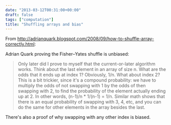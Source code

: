 ```yaml
---
date: "2013-03-12T00:31:00+00:00"
draft: false
tags: ["computation"]
title: "Shuffling arrays and bias"
---
```

From http://adrianquark.blogspot.com/2008/09/how-to-shuffle-array-correctly.html:

Adrian Quark proving the Fisher–Yates shuffle is unbiased:

>Only later did I prove to myself that the current-or-later algorithm works. Think about the last element in an array of size n. What are the odds that it ends up at index 1? Obviously, 1/n. What about index 2? This is a bit trickier, since it's a compound probability: we have to multiply the odds of not swapping with 1 by the odds of then swapping with 2, to find the probability of the element actually ending up at 2. In other words, (n-1)/n * 1/(n-1) = 1/n. Similar math shows that there is an equal probability of swapping with 3, 4, etc, and you can do the same for other elements in the array besides the last.

There's also a proof of why swapping with any other index is biased.